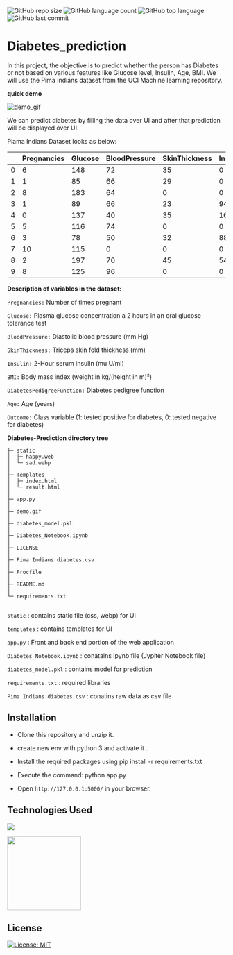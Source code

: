 

![GitHub repo size](https://img.shields.io/github/repo-size/sumit0072/Diabetes-Disease-Prediction-Project?style=plastic)
![GitHub language count](https://img.shields.io/github/languages/count/sumit0072/Diabetes-Disease-Prediction-Project?style=plastic)
![GitHub top language](https://img.shields.io/github/languages/top/sumit0072/Diabetes-Disease-Prediction-Project?style=plastic)
![GitHub last commit](https://img.shields.io/github/last-commit/sumit0072/Diabetes-Disease-Prediction-Project?color=red&style=plastic)


# Diabetes_prediction

In this project, the objective is to predict whether the person has Diabetes or not based on various features like Glucose level, Insulin, Age, BMI. We will use the Pima Indians dataset from the UCI Machine learning repository.

**quick demo**

![demo_gif](https://github.com/sumit0072/Diabetes-Disease-Prediction-Project/blob/main/demo.gif)

We can predict diabetes by filling the data over UI and after that prediction will be displayed over UI.

Piama Indians Dataset looks as below:

| | Pregnancies | Glucose | BloodPressure | SkinThickness | Insulin |  BMI | DiabetesPedigreeFunction | Age | Outcome |
|-| ----------- | ------- | ------------- | ------------- | ------- | ---- | ------------------------ | --- | ------- |
|0|	          6	|     148 |            72 |            35 |       0 | 33.6 |                    0.627 |  50 |       1 |
|1|	          1	|      85 |            66 |            29 |       0 | 26.6 |                    0.351 |  31 |       0 |
|2|	          8	|     183 |            64 |             0 |       0 | 23.3 |                    0.672 |  32 |       1 |
|3|           1 |      89 |            66 |            23 |      94 | 28.1 |                    0.167 |  21 |       0 |
|4|	          0 |	  137 |            40 |            35 |     168 | 43.1 |                    2.288 |  33 |       1 |
|5|	          5 |	  116 |            74 |             0 |       0 | 25.6 |                    0.201 |  30 |       0 |
|6|	          3 |	   78 |            50 |            32 |      88 | 31.0 |                    0.248 |  26 |       1 |
|7|          10 |     115 |             0 |             0 |       0 | 35.3 |                    0.134 |  29 |       0 |
|8|           2 |     197 |            70 |            45 |     543 | 30.5 |                    0.158 |  53 |       1 |
|9|	          8 |     125 |            96 |             0 |       0 |  0.0 |                    0.232 |  54 |       1 |



**Description of variables in the dataset:**

```Pregnancies:``` Number of times pregnant

```Glucose:``` Plasma glucose concentration a 2 hours in an oral glucose tolerance test

```BloodPressure:``` Diastolic blood pressure (mm Hg)

```SkinThickness:``` Triceps skin fold thickness (mm)

```Insulin:``` 2-Hour serum insulin (mu U/ml)

```BMI:``` Body mass index (weight in kg/(height in m)²)

```DiabetesPedigreeFunction:``` Diabetes pedigree function

```Age:``` Age (years)

```Outcome:``` Class variable (1: tested positive for diabetes, 0: tested negative for diabetes)

**Diabetes-Prediction directory tree**

```
├─ static
│  ├─ happy.web
│  └─ sad.webp
│
├─ Templates
│  ├─ index.html
│  └─ result.html
│
├─ app.py
│
├─ demo.gif
│
├─ diabetes_model.pkl
│  
├─ Diabetes_Notebook.ipynb
│
├─ LICENSE
│  
├─ Pima Indians diabetes.csv
│
├─ Procfile
│
├─ README.md 
│
└─ requirements.txt
    

```
    
```static``` : contains static file (css, webp) for UI
    
```templates``` : contains templates for UI

```app.py``` : Front and back end portion of the web application

```Diabetes_Notebook.ipynb``` : conatains ipynb file (Jypiter Notebook file)

```diabetes_model.pkl```  : contains model for prediction

```requirements.txt``` : required libraries 

```Pima Indians diabetes.csv```  : conatins raw data as csv file



## Installation

* Clone this repository and unzip it.

* create new env with python 3 and activate it .

* Install the required packages using pip install -r requirements.txt

* Execute the command: python app.py

* Open ```http://127.0.0.1:5000/``` in your browser.

## Technologies Used

![](https://forthebadge.com/images/badges/made-with-python.svg)

[<img target="_blank" src="https://flask.palletsprojects.com/en/1.1.x/_images/flask-logo.png" width=170>](https://flask.palletsprojects.com/en/1.1.x/) 

## License
[![License: MIT](https://img.shields.io/badge/License-MIT-yellow.svg)](https://opensource.org/licenses/MIT)